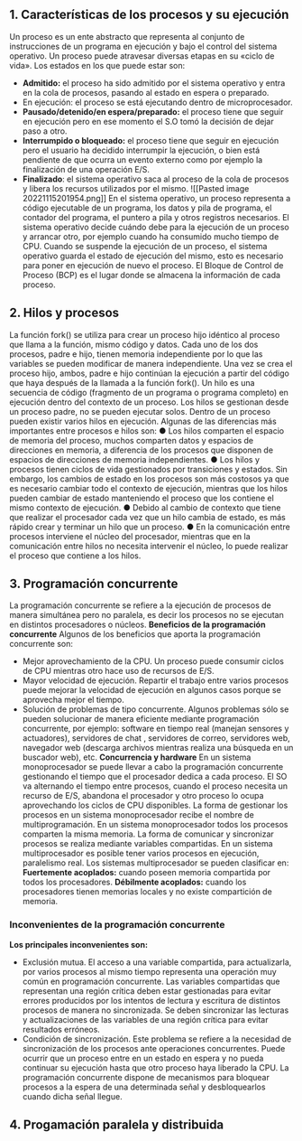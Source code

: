 
## 1. Características de los procesos y su ejecución
Un proceso es un ente abstracto que representa al conjunto de instrucciones de un
programa en ejecución y bajo el control del sistema operativo. Un proceso puede
atravesar diversas etapas en su «ciclo de vida». Los estados en los que puede estar
son:
- **Admitido:** el proceso ha sido admitido por el sistema operativo y entra
en la cola de procesos, pasando al estado en espera o preparado.
 - En ejecución: el proceso se está ejecutando dentro de
microprocesador.
- **Pausado/detenido/en espera/preparado:** el proceso tiene que seguir en
ejecución pero en ese momento el S.O tomó la decisión de dejar paso
a otro.
- **Interrumpido o bloqueado:** el proceso tiene que seguir en ejecución
pero el usuario ha decidido interrumpir la ejecución, o bien está
pendiente de que ocurra un evento externo como por ejemplo la
finalización de una operación E/S.
- **Finalizado**: el sistema operativo saca al proceso de la cola de procesos
y libera los recursos utilizados por el mismo.
![[Pasted image 20221115201954.png]]
En el sistema operativo, un proceso representa a código ejecutable de un programa,
los datos y pila de programa, el contador del programa, el puntero a pila y otros
registros necesarios.
El sistema operativo decide cuándo debe para la ejecución de un proceso y arrancar
otro, por ejemplo cuando ha consumido mucho tiempo de CPU. Cuando se
suspende la ejecución de un proceso, el sistema operativo guarda el estado de
ejecución del mismo, esto es necesario para poner en ejecución de nuevo el
proceso.
El Bloque de Control de Proceso (BCP) es el lugar donde se almacena la
información de cada proceso.
## 2. Hilos y procesos
La función fork() se utiliza para crear un proceso hijo idéntico al proceso que llama a
la función, mismo código y datos. Cada uno de los dos procesos, padre e hijo,
tienen memoria independiente por lo que las variables se pueden modificar de
manera independiente. Una vez se crea el proceso hijo, ambos, padre e hijo
continúan la ejecución a partir del código que haya después de la llamada a la
función fork().
Un hilo es una secuencia de código (fragmento de un programa o programa
completo) en ejecución dentro del contexto de un proceso. Los hilos se gestionan
desde un proceso padre, no se pueden ejecutar solos. Dentro de un proceso
pueden existir varios hilos en ejecución.
Algunas de las diferencias más importantes entre procesos e hilos son:
● Los hilos comparten el espacio de memoria del proceso, muchos comparten
datos y espacios de direcciones en memoria, a diferencia de los procesos
que disponen de espacios de direcciones de memoria independientes.
● Los hilos y procesos tienen ciclos de vida gestionados por transiciones y
estados. Sin embargo, los cambios de estado en los procesos son más
costosos ya que es necesario cambiar todo el contexto de ejecución,
mientras que los hilos pueden cambiar de estado manteniendo el proceso
que los contiene el mismo contexto de ejecución.
● Debido al cambio de contexto que tiene que realizar el procesador cada vez
que un hilo cambia de estado, es más rápido crear y terminar un hilo que un
proceso.
● En la comunicación entre procesos interviene el núcleo del procesador,
mientras que en la comunicación entre hilos no necesita intervenir el núcleo,
lo puede realizar el proceso que contiene a los hilos.
## 3. Programación concurrente
La programación concurrente se refiere a la ejecución de procesos de manera
simultánea pero no paralela, es decir los procesos no se ejecutan en distintos
procesadores o núcleos.
**Beneficios de la programación concurrente**
Algunos de los beneficios que aporta la programación concurrente son:
- Mejor aprovechamiento de la CPU. Un proceso puede consumir ciclos
de CPU mientras otro hace uso de recursos de E/S.
- Mayor velocidad de ejecución. Repartir el trabajo entre varios procesos
puede mejorar la velocidad de ejecución en algunos casos porque se
aprovecha mejor el tiempo.
- Solución de problemas de tipo concurrente. Algunos problemas sólo se
pueden solucionar de manera eficiente mediante programación
concurrente, por ejemplo: software en tiempo real (manejan sensores y
actuadores), servidores de chat , servidores de correo, servidores web,
navegador web (descarga archivos mientras realiza una búsqueda en
un buscador web), etc.
**Concurrencia y hardware**
En un sistema monoprocesador se puede llevar a cabo la programación
concurrente gestionando el tiempo que el procesador dedica a cada proceso.
El SO va alternando el tiempo entre procesos, cuando el proceso necesita un
recurso de E/S, abandona el procesador y otro proceso lo ocupa
aprovechando los ciclos de CPU disponibles. La forma de gestionar los
procesos en un sistema monoprocesador recibe el nombre de
multiprogramación. En un sistema monoprocesador todos los procesos
comparten la misma memoria. La forma de comunicar y sincronizar procesos
se realiza mediante variables compartidas. En un sistema multiprocesador es
posible tener varios procesos en ejecución, paralelismo real.
Los sistemas multiprocesador se pueden clasificar en:
**Fuertemente acoplados:** cuando poseen memoria compartida por
todos los procesadores.
**Débilmente acoplados:** cuando los procesadores tienen memorias
locales y no existe compartición de memoria.

### Inconvenientes de la programación concurrente
**Los principales inconvenientes son:**
- Exclusión mutua. El acceso a una variable compartida, para
actualizarla, por varios procesos al mismo tiempo representa una
operación muy común en programación concurrente. Las variables
compartidas que representan una región crítica deben estar
gestionadas para evitar errores producidos por los intentos de lectura y
escritura de distintos procesos de manera no sincronizada. Se deben
sincronizar las lecturas y actualizaciones de las variables de una
región crítica para evitar resultados erróneos.
- Condición de sincronización. Este problema se refiere a la necesidad
de sincronización de los procesos ante operaciones concurrentes.
Puede ocurrir que un proceso entre en un estado en espera y no
pueda continuar su ejecución hasta que otro proceso haya liberado la
CPU. La programación concurrente dispone de mecanismos para
bloquear procesos a la espera de una determinada señal y
desbloquearlos cuando dicha señal llegue.
## 4. Progamación paralela y distribuida
